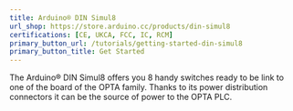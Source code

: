```yaml
---
title: Arduino® DIN Simul8 
url_shop: https://store.arduino.cc/products/din-simul8
certifications: [CE, UKCA, FCC, IC, RCM]
primary_button_url: /tutorials/getting-started-din-simul8
primary_button_title: Get Started
---
```


The Arduino® DIN Simul8 offers you 8 handy switches ready to be link to one of the board of the OPTA family. Thanks to its power distribution connectors it can be the source of power to the OPTA PLC.
